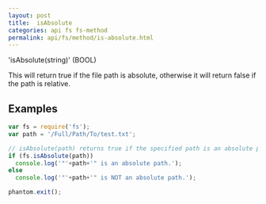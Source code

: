 ```yaml
---
layout: post
title:  isAbsolute
categories: api fs fs-method
permalink: api/fs/method/is-absolute.html
---
```


'isAbsolute(string)' (BOOL)

This will return true if the file path is absolute, otherwise it will return false if the path is relative.

## Examples

```javascript
var fs = require('fs');
var path = '/Full/Path/To/test.txt';

// isAbsolute(path) returns true if the specified path is an absolute path.
if (fs.isAbsolute(path))
  console.log('"'+path+'" is an absolute path.');
else
  console.log('"'+path+'" is NOT an absolute path.');

phantom.exit();
```








